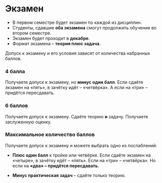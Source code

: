 # Экзамен

- В первом семестре будет экзамен по каждой из дисциплин.
- Студенты, сдавшие **оба экзамена** смогут продолжить обучение во втором семестре.
- Экзамен будет проходит в **декабре**.
- Формат экзамена – **теория плюс задача**.

Допуск к экзамену и его условия зависят от количества набранных баллов.

### 4 балла

Получаете допуск к экзамену, но **минус один балл**. Если сдаёте экзамен на «пять», в зачётку идёт – «четвёрка». А если на «три» – придётся пересдавать.

### 6 баллов

Получаете допуск к экзамену. Сдаёте теорию **и** задачу. Получаете заслуженную оценку.

### Максимальное количество баллов

Получаете допуск к экзамену и можете выбрать одно из послаблений:

* **Плюс один балл** к тройке или четвёрке. Если сдаёте экзамен на «четыре», в зачётку идёт – «пять». Если на «три» – «четвёрка». Но если на **«два» – придётся пересдавать**.

* **Минус практическая задач** – сдаёте только теорию.

